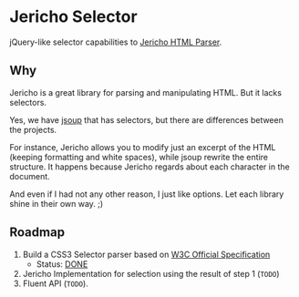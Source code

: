 Jericho Selector
================

jQuery-like selector capabilities to [Jericho HTML Parser][1].

## Why

Jericho is a great library for parsing and manipulating HTML. But it lacks selectors.

Yes, we have [jsoup][2] that has selectors, but there are differences between the projects.

For instance, Jericho allows you to modify just an excerpt of the HTML (keeping formatting and white spaces), while jsoup rewrite the entire structure. It happens because Jericho regards about each character in the document.

And even if I had not any other reason, I just like options. Let each library shine in their own way. ;)

## Roadmap

1. Build a CSS3 Selector parser based on [W3C Official Specification][3]
	- Status: [DONE](https://github.com/utluiz/parCSSer)
2. Jericho Implementation for selection using the result of step 1 (`TODO`)
3. Fluent API (`TODO`).

  [1]: http://jericho.htmlparser.net
  [2]: http://jsoup.org/
  [3]: http://www.w3.org/TR/css3-selectors/